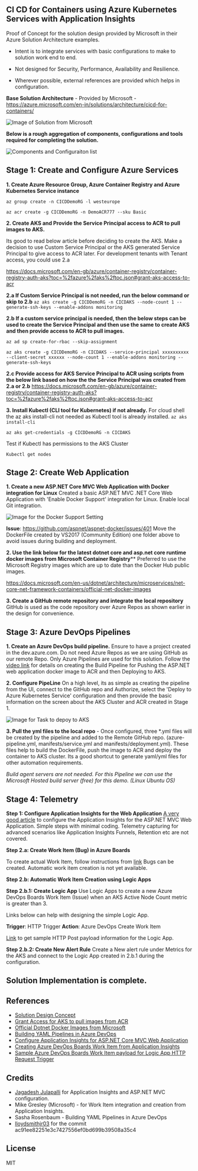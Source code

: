 ## CI CD for Containers using Azure Kubernetes Services with Application Insights

Proof of Concept for the solution design provided by Microsoft in
   their Azure Solution Architecture examples.  
   
 - Intent is to integrate services with basic configurations to make to solution work end to end.  
 - Not designed for Security, Performance, Availability and
   Resilience.  
   
 - Wherever possible, external references are provided
   which helps in configuration.

**Base Solution Architecture** - Provided by Microsoft - https://azure.microsoft.com/en-in/solutions/architecture/cicd-for-containers/

![Image of Solution from Microsoft](https://github.com/Sanoobk/CICDContainers-Demo02/blob/master/Images/SolutionDesign.PNG)

**Below is a rough aggregation of components, configurations and tools required for completing the solution.**

![Components and Configuraiton list](https://github.com/Sanoobk/CI-CD-Containers-Azure-Kubernetes-Service/blob/master/Images/Components.PNG)


## Stage 1: Create and Configure Azure Services

**1. Create Azure Resource Group, Azure Container Registry and Azure Kubernetes Service instance**

`az group create -n CICDDemoRG -l westeurope`

`az acr create -g CICDDemoRG -n DemoACR777 --sku Basic`

**2. Create AKS and Provide the Service Principal access to ACR to pull images to AKS.** 

Its good to read below article before deciding to create the AKS. Make a decision to use Custom Service Principal or the AKS generated Service Principal to give access to ACR later. For development tenants with Tenant access, you could use 2.a

https://docs.microsoft.com/en-gb/azure/container-registry/container-registry-auth-aks?toc=%2fazure%2faks%2ftoc.json#grant-aks-access-to-acr

**2.a If Custom Service Principal is not needed, run the below command or skip to 2.b**
`az aks create -g CICDDemoRG -n CICDAKS --node-count 1 --generate-ssh-keys --enable-addons monitoring `
	
**2.b If a custom service principal is needed, then the below steps can be used to create the Service Principal and then use the same to create AKS and then provide access to ACR to pull images.**

`az ad sp create-for-rbac --skip-assignment`

`az aks create -g CICDDemoRG -n CICDAKS --service-principal xxxxxxxxxx --client-secret xxxxxx --node-count 1 --enable-addons monitoring --generate-ssh-keys`

**2.c Provide access for AKS Service Principal to ACR using scripts from the below link based on how the the Service Principal was created from 2.a or 2.b**
https://docs.microsoft.com/en-gb/azure/container-registry/container-registry-auth-aks?toc=%2fazure%2faks%2ftoc.json#grant-aks-access-to-acr	

**3. Install Kubectl (CLI tool for Kubernetes) if not already.**
For cloud shell the az aks install-cli not needed as Kubectl tool is already installed.
`az aks install-cli`

`az aks get-credentials -g CICDDemoRG -n CICDAKS`

Test if Kubectl has permissions to the AKS Cluster

`Kubectl get nodes`

## Stage 2: Create Web Application

**1. Create a new ASP.NET Core MVC Web Application with Docker integration for Linux**
Created a basic ASP.NET MVC .NET Core Web Application with 'Enable Docker Support' integration for Linux. Enable local Git integration.

![Image for the Docker Support Setting](https://github.com/Sanoobk/CICDContainers-Demo02/blob/master/Images/DockerIntegration.PNG)

**Issue**: https://github.com/aspnet/aspnet-docker/issues/401
Move the DockerFile created by VS2017 (Community Edition) one folder above to avoid issues during building and deployment. 

**2. Use the link below for the latest dotnet core and asp.net core runtime docker images from Microsoft Container Registry**** 
Preferred to use the Microsoft Registry images which are up to date than the Docker Hub public images.

https://docs.microsoft.com/en-us/dotnet/architecture/microservices/net-core-net-framework-containers/official-net-docker-images

**3. Create a GitHub remote repository and integrate the local repository**
GitHub is used as the code repository over Azure Repos as shown earlier in the design for convenience.

## Stage 3: Azure DevOps Pipelines

**1. Create an Azure DevOps build pipeline.** Ensure to have a project created in the dev.azure.com. Do not need Azure Repos as we are using GitHub as our remote Repo. Only Azure Pipelines are used for this solution.
Follow the [video link](https://azure.microsoft.com/nl-nl/resources/videos/build-2019-yaml-release-pipelines-in-azure-devops/) for details on creating the Build Pipeline for Pushing the ASP.NET web application docker image to ACR and then Deploying to AKS.

**2. Configure PipeLine** On a high level, its as simple as creating the pipeline from the UI, connect to the GitHub repo and Authorize, select the 'Deploy to Azure Kubernetes Service' configuration and then provide the basic information on the screen about the AKS Cluster and ACR created in Stage 1.

![Image for Task to depoy to AKS](https://github.com/Sanoobk/CICDContainers-Demo02/blob/master/Images/DeploytoAKS.PNG)

**3. Pull the yml files to the local repo** - Once configured, three *.yml files will be created by the pipeline and added to the Remote GitHub repo. (azure-pipeline.yml, manifests/service.yml and manifests/deployment.yml). These files help to build the DockerFile, push the image to ACR and deploy the container to AKS cluster. Its a good shortcut to generate yaml/yml files for other automation requirements.

*Build agent servers are not needed. For this Pipeline we can use the Microsoft Hosted build server (free) for this demo. (Linux Ubuntu OS)*

## Stage 4: Telemetry

**Step 1: Configure Application Insights for the Web Application**
[A very good article](https://www.c-sharpcorner.com/article/configure-application-insight-for-net-core-2-0/) to configure the Application Insights for the ASP.NET MVC Web Application. Simple steps with minimal coding. Telemetry capturing for advanced scenarios like Application Insights Funnels, Retention etc are not covered.

**Step 2.a: Create Work Item (Bug) in Azure Boards**

To create actual Work Item, follow instructions from [link](https://azure.microsoft.com/nl-nl/blog/application-insights-work-item-integration-with-visual-studio-team-services/) 
Bugs can be created. Automatic work item creation is not yet available. 

**Step 2.b: Automatic Work Item Creation using Logic Apps**

**Step 2.b.1: Create Logic App**
Use Logic Apps to create a new Azure DevOps Boards Work Item (Issue) when an AKS Active Node Count metric is greater than 3.

Links below can help with designing the simple Logic App.

**Trigger**: HTTP Trigger **Action**: Azure DevOps Create Work Item

[Link](https://docs.microsoft.com/en-us/rest/api/azure/devops/wit/work%20items/create?view=azure-devops-rest-5.1#examples) to get sample HTTP Post payload information for the Logic App.

**Step 2.b.2: Create New Alert Rule**
Create a New alert rule under Metrics for the AKS and connect to the Logic App created in 2.b.1 during the configuration.

## Solution Implementation is complete.

## References

 - [Solution Design Concept](https://azure.microsoft.com/en-in/solutions/architecture/cicd-for-containers/)
 - [Grant Access for AKS to pull images from    ACR](https://docs.microsoft.com/en-gb/azure/container-registry/container-registry-auth-aks?toc=/azure/aks/toc.json#grant-aks-access-to-acr)
 - [Official Dotnet Docker Images from    Microsoft](https://docs.microsoft.com/en-us/dotnet/architecture/microservices/net-core-net-framework-containers/official-net-docker-images)
 - [Building YAML Pipelines in Azure    DevOps](https://azure.microsoft.com/nl-nl/resources/videos/build-2019-yaml-release-pipelines-in-azure-devops/)
 - [Configure Application Insights for ASP.NET Core MVC Web    Application](https://www.c-sharpcorner.com/article/configure-application-insight-for-net-core-2-0/)
 - [Creating Azure DevOps Boards Work Item from Application    Insights](https://azure.microsoft.com/nl-nl/blog/application-insights-work-item-integration-with-visual-studio-team-services/)
 - [Sample Azure DevOps Boards Work Item payload for Logic App HTTP    Request    Trigger](https://docs.microsoft.com/en-us/rest/api/azure/devops/wit/work%20items/create?view=azure-devops-rest-5.1#examples)

## Credits
-   [Jagadesh Julapalli](https://www.c-sharpcorner.com/members/jagadesh-julapalli2) for Application Insights and ASP.NET MVC configuration.
-   Mike Gresley (Microsoft) - for Work Item integration and creation from Application Insights.
- Sasha Rosenbaum - Building YAML Pipelines in Azure DevOps
- [lloydsmithjr03](https://github.com/lloydsmithjr03/aks_test/commits?author=lloydsmithjr03) for the commit ac91ee82251e3c7427556ef0bd699b39508a35c4

License
----

MIT

